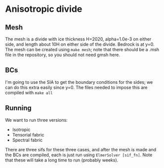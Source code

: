 Anisotropic divide
==================

Mesh
----
The mesh is a divide with ice thickness H=2020, alpha=1.0e-3 on either side, and length about 10H on either side of the divide. Bedrock is at y=0. The mesh can be created using `make mesh`; note that there should be a .msh file in the repository, so you should not need gmsh here.

BCs
---

I'm going to use the SIA to get the boundary conditions for the sides; we can do this extra easily since y=0. The files needed to impose this are compiled with `make all`

Running
-------
We want to run three versions:
- Isotropic
- Tensorial fabric
- Spectral fabric

There are three sifs for these three cases, and after the mesh is made and the BCs are compiled, each is just run using `ElmerSolver [sif_fn]`. Note that these will take a long time to run (probably weeks).
